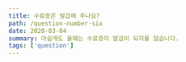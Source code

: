 ```yaml
---
title: 수료증은 발급해 주나요?
path: /question-number-six
date: 2020-03-04
summary: 아쉽게도 올해는 수료증이 발급이 되지를 않습니다.
tags: ['question']
---
```



